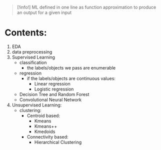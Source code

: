 >[!info!] ML
>defined in one line as function approximation to produce an output for a given input
# Contents:
1) EDA
2) data preprocessing
3) Supervised Learning
	- classification
		- the labels/objects we pass are enumerable 
	- regression
		- if the labels/objects are continuous values:
			- Linear regression
			- Logistic regression
	- Decision Tree and Random Forest
	- Convolutional Neural Network
4) Unsupervised Learning:
	- clustering:
		- Centroid based:
			- Kmeans
			- Kmeans++
			- Kmedoids
		- Connectivity based:
			- Hierarchical Clustering